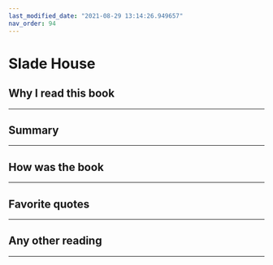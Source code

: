 ```yaml
---
last_modified_date: "2021-08-29 13:14:26.949657"
nav_order: 94
---
```


# Slade House

## Why I read this book
---


## Summary
---

## How was the book
---


## Favorite quotes
---


## Any other reading
---
